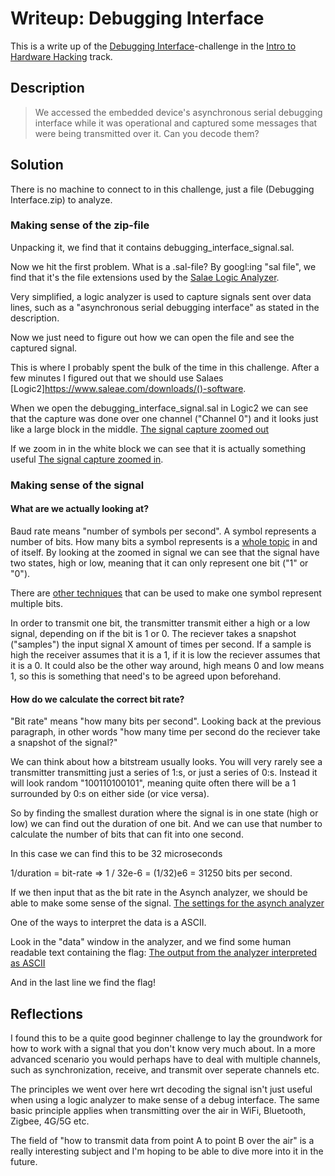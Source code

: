 # Writeup: Debugging Interface

This is a write up of the [Debugging Interface](https://app.hackthebox.com/challenges/207)-challenge
in the [Intro to Hardware Hacking](https://app.hackthebox.com/tracks/Intro-to-Hardware-Hacking)
track.

## Description
> We accessed the embedded device's asynchronous serial debugging interface while it was operational and captured some messages that were being transmitted over it. Can you decode them?

## Solution
There is no machine to connect to in this challenge, just a file (Debugging Interface.zip)
to analyze.

### Making sense of the zip-file
Unpacking it, we find that it contains debugging_interface_signal.sal.

Now we hit the first problem. What is a .sal-file? By googl:ing "sal file", we
find that it's the file extensions used by the [Salae Logic Analyzer](https://www.saleae.com/).

Very simplified, a logic analyzer is used to capture signals sent over data lines,
such as a "asynchronous serial debugging interface" as stated in the description.

Now we just need to figure out how we can open the file and see the captured signal.

This is where I probably spent the bulk of the time in this challenge. After a
few minutes I figured out that we should use Salaes [Logic2]https://www.saleae.com/downloads/()-software.

When we open the debugging_interface_signal.sal in Logic2 we can see that the
capture was done over one channel ("Channel 0") and it looks just like a large
block in the middle.
[The signal capture zoomed out](signal_zoomed_out.png "The captured signal")

If we zoom in in the white block we can see that it is actually something useful
[The signal capture zoomed in](signal_zoomed_in.png "A zoomed in portion of the captured signal").

### Making sense of the signal
#### What are we actually looking at?
Baud rate means "number of symbols per second". A symbol represents a number of
bits. How many bits a symbol represents is a [whole topic](https://en.wikipedia.org/wiki/Modulation#Digital_modulation_methods)
in and of itself. By looking at the zoomed in signal we can see that the signal
have two states, high or low, meaning that it can only represent one bit ("1"
or "0").

There are [other techniques](https://en.wikipedia.org/wiki/Modulation#Digital_modulation_methods)
that can be used to make one symbol represent multiple bits.

In order to transmit one bit, the transmitter transmit either a high
or a low signal, depending on if the bit is 1 or 0. The reciever takes a snapshot
("samples") the input signal X amount of times per second. If a sample is high
the receiver assumes that it is a 1, if it is low the reciever assumes
that it is a 0. It could also be the other way around, high means 0 and low
means 1, so this is something that need's to be agreed upon beforehand.

#### How do we calculate the correct bit rate?
"Bit rate" means "how many bits per second". Looking back at the previous
paragraph, in other words "how many time per second do the reciever take a
snapshot of the signal?"

We can think about how a bitstream usually looks. You will very rarely see a
transmitter transmitting just a series of 1:s, or just a series of 0:s.
Instead it will look random "100110100101", meaning quite often there will be a
1 surrounded by 0:s on either side (or vice versa).

So by finding the smallest duration where the signal is in one state (high or
low) we can find out the duration of one bit. And we can use that number to
calculate the number of bits that can fit into one second.

In this case we can find this to be 32 microseconds

1/duration = bit-rate => 1 / 32e-6 = (1/32)e6 = 31250 bits per second.

If we then input that as the bit rate in the Asynch analyzer, we should be able
to make some sense of the signal.
[The settings for the asynch analyzer](analyzer_setting.png)

One of the ways to interpret the data is a ASCII.

Look in the "data" window in the analyzer, and we find some human readable text
containing the flag:
[The output from the analyzer interpreted as ASCII](decoded_data.png)

And in the last line we find the flag!

## Reflections
I found this to be a quite good beginner challenge to lay the groundwork for
how to work with a signal that you don't know very much about.
In a more advanced scenario you would perhaps have to deal with multiple
channels, such as synchronization, receive, and transmit over seperate channels
etc.

The principles we went over here wrt decoding the signal isn't just useful when
using a logic analyzer to make sense of a debug interface. The same basic
principle applies when transmitting over the air in WiFi, Bluetooth, Zigbee,
4G/5G etc.

The field of "how to transmit data from point A to point B over the air" is a
really interesting subject and I'm hoping to be able to dive more into it in
the future.
